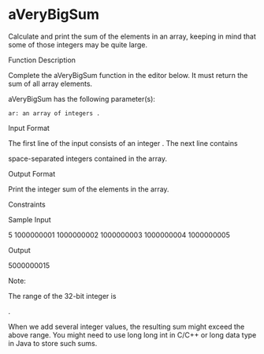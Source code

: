 # aVeryBigSum

Calculate and print the sum of the elements in an array, keeping in mind that some of those integers may be quite large.

Function Description

Complete the aVeryBigSum function in the editor below. It must return the sum of all array elements.

aVeryBigSum has the following parameter(s):

    ar: an array of integers .

Input Format

The first line of the input consists of an integer
.
The next line contains

space-separated integers contained in the array.

Output Format

Print the integer sum of the elements in the array.

Constraints

Sample Input

5
1000000001 1000000002 1000000003 1000000004 1000000005

Output

5000000015

Note:

The range of the 32-bit integer is

.

When we add several integer values, the resulting sum might exceed the above range. You might need to use long long int in C/C++ or long data type in Java to store such sums. 
